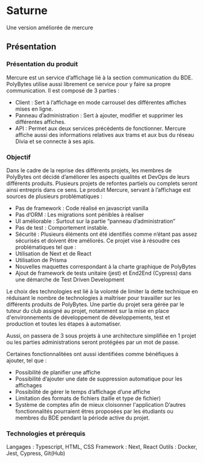 # Saturne

Une version améliorée de mercure

## Présentation

### Présentation du produit

Mercure est un service d’affichage lié à la section communication du BDE. PolyBytes utilise aussi librement ce service pour y faire sa propre communication. Il est composé de 3 parties :
- Client : Sert à l’affichage en mode carrousel des différentes affiches mises en ligne.
- Panneau d’administration : Sert à ajouter, modifier et supprimer les différentes affiches.
- API : Permet aux deux services précédents de fonctionner.
Mercure affiche aussi des informations relatives aux trams et aux bus du réseau Divia et se connecte à ses apis.

### Objectif

Dans le cadre de la reprise des différents projets, les membres de PolyBytes ont décidé d’améliorer les aspects qualités et DevOps de leurs différents produits. Plusieurs projets de refontes partiels ou complets seront ainsi entrepris dans ce sens. Le produit Mercure, servant à l’affichage est sources de plusieurs problématiques :
- Pas de framework : Code réalisé en javascript vanilla
- Pas d’ORM : Les migrations sont pénibles à réaliser
- UI améliorable : Surtout sur la partie “panneau d’administration”
- Pas de test : Comportement instable.
- Sécurité : Plusieurs éléments ont été identifiés comme n’étant pas assez sécurisés et doivent être améliorés.
Ce projet vise à résoudre ces problématiques tel que :
- Utilisation de Next et de React
- Utilisation de Prisma
- Nouvelles maquettes correspondant à la charte graphique de PolyBytes
- Ajout de framework de tests unitaire (jest) et End2End (Cypress) dans une démarche de Test Driven Development

Le choix des technologies est lié à la volonté de limiter la dette technique en réduisant le nombre de technologies à maîtriser pour travailler sur les différents produits de PolyBytes. Une partie du projet sera gérée par le tuteur du club assigné au projet, notamment sur la mise en place d'environnements de développement de développements, test et production et toutes les étapes à automatiser.

Aussi, on passera de 3 sous projets à une architecture simplifiée en 1 projet ou les parties administrations seront protégées par un mot de passe.

Certaines fonctionnalitées ont aussi identifiées comme bénéfiques à ajouter, tel que :
- Possibilité de planifier une affiche
- Possibilité d’ajouter une date de suppression automatique pour les affichages
- Possibilité de gérer le temps d’affichage d’une affiche
- Limitation des formats de fichiers (taille et type de fichier)
- Système de comptes afin de mieux cloisonner l'application
D’autres fonctionnalités pourraient êtres proposées par les étudiants ou membres du BDE pendant la période active du projet.

### Technologies et prérequis
Langages : Typescript, HTML, CSS
Framework : Next, React
Outils : Docker, Jest, Cypress, Git(Hub)
